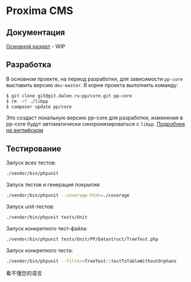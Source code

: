 # Proxima CMS

## Документация

[Основной раздел](docs/README.md) - WIP

## Разработка

В основном проекте, на период разработки, для зависимости `pp-core` выставить версию `dev-master`.
В корне проекта выполнить команду:

```bash
$ git clone git@git.dalee.ru:pp/core.git pp-core
$ rm -rf ./libpp
$ composer update pp/core
```

Это создаст локальную версию pp-core для разработки, изменения в pp-core будут автоматически синхронизироваться с `libpp`.
[Подробнее на английском](https://carlosbuenosvinos.com/working-at-the-same-time-in-a-project-and-its-dependencies-composer-and-path-type-repository/)

## Тестирование

Запуск всех тестов:

```bash
./vendor/bin/phpunit
```

Запуск тестов и генерация покрытия:

```bash
./vendor/bin/phpunit --coverage-html=./coverage
```

Запуск unit-тестов:

```bash
./vendor/bin/phpunit tests/Unit
```

Запуск конкретного тест-файла:

```bash
./vendor/bin/phpunit tests/Unit/PP/Datastruct/TreeTest.php
```

Запуск конкретного теста:

```bash
./vendor/bin/phpunit --filter=TreeTest::testToTableWithoutOrphans
```
看不懂您的语言
